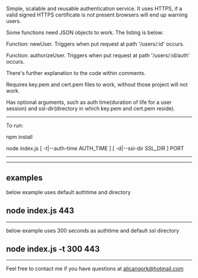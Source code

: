 Simple, scalable and reusable authentication service. It uses HTTPS, if a valid
signed HTTPS certificate is not present browsers will end up warning users.



Some functions need JSON objects to work. The listing is below:

  Function: newUser. Triggers when put request at path '/users/:id' occurs.
  
  Function: authorizeUser. Triggers when put request at path '/users/:id/auth'
              occurs.
              
              
              
There's further explanation to the code within comments.

Requires key.pem and cert.pem files to work, without those project will not
work.

Has optional arguments, such as auth time(duration of life for a user session)
and ssl-dir(directory in which key.pem and cert.pem reside).



***
To run:

npm install

node index.js [ -t|--auth-time AUTH_TIME ] [ -d|--ssl-dir SSL_DIR ] PORT
***


***
examples
-----
below example uses default authtime and directory

node index.js 443
-----
-----
below example uses 300 seconds as authtime and default ssl directory

node index.js -t 300 443
-----
***


Feel free to contact me if you have questions at alicangork@hotmail.com

